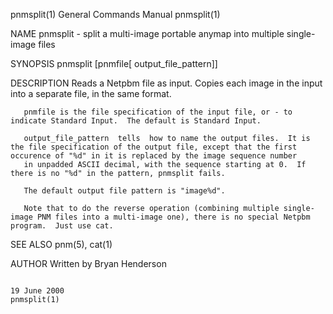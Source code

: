pnmsplit(1)                                                                              General Commands Manual                                                                              pnmsplit(1)

NAME
       pnmsplit - split a multi-image portable anymap into multiple single-image files

SYNOPSIS
       pnmsplit [pnmfile[ output_file_pattern]]

DESCRIPTION
       Reads a Netpbm file as input.  Copies each image in the input into a separate file, in the same format.

       pnmfile is the file specification of the input file, or - to indicate Standard Input.  The default is Standard Input.

       output_file_pattern  tells  how to name the output files.  It is the file specification of the output file, except that the first occurence of "%d" in it is replaced by the image sequence number
       in unpadded ASCII decimal, with the sequence starting at 0.  If there is no "%d" in the pattern, pnmsplit fails.

       The default output file pattern is "image%d".

       Note that to do the reverse operation (combining multiple single-image PNM files into a multi-image one), there is no special Netpbm program.  Just use cat.

SEE ALSO
       pnm(5), cat(1)

AUTHOR
       Written by Bryan Henderson

                                                                                               19 June 2000                                                                                   pnmsplit(1)
